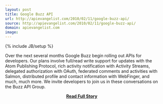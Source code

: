```yaml
---
layout: post
title: Google Buzz API
url: http://apievangelist.com/2010/02/11/google-buzz-api/
source: http://apievangelist.com/2010/02/11/google-buzz-api/
domain: apievangelist.com
image: 
---
```

{% include JB/setup %}<p>Over the next several months Google Buzz begin rolling out APIs for   developers.  Our plans involve full/read write support for updates   with the Atom   Publishing Protocol, rich activity notification   with Activity Streams,   delegated authorization with OAuth,   federated comments and activities   with Salmon,   distributed profile and contact information   with WebFinger, and much, much more.  We invite   developers to join us in these conversations on   the Buzz   API Group.</p>
<center><p><a href="http://apievangelist.com/2010/02/11/google-buzz-api/" style='padding:25px; font-sze:18px; font-weight: bold;'>Read Full Story</a></p></center>

